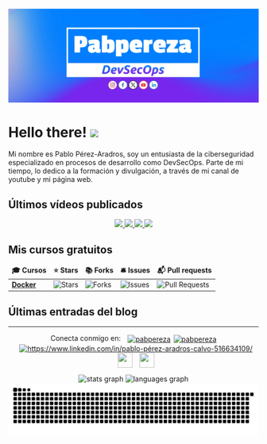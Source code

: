 ![](./static/img/banner_github.jpg)


# Hello there! <img src="https://media.giphy.com/media/hvRJCLFzcasrR4ia7z/giphy.gif" width="25px"> 

Mi nombre es Pablo Pérez-Aradros, soy un entusiasta de la ciberseguridad especializado en procesos de desarrollo como DevSecOps. Parte de mi tiempo, lo dedico a la formación y divulgación, a través de mi canal de youtube y mi página web. 

## Últimos vídeos publicados
<p align=center>

<a href='https://youtu.be/aZL4mtPUGuI' target='_blank'>
  <img width='20%' src='https://img.youtube.com/vi/aZL4mtPUGuI/mqdefault.jpg' />
</a>

<a href='https://youtu.be/ZrLGYSUpDPM' target='_blank'>
  <img width='20%' src='https://img.youtube.com/vi/ZrLGYSUpDPM/mqdefault.jpg' />
</a>

<a href='https://youtu.be/-M08_wzbhNc' target='_blank'>
  <img width='20%' src='https://img.youtube.com/vi/-M08_wzbhNc/mqdefault.jpg' />
</a>

<a href='https://youtu.be/aZL3lt7DSVs' target='_blank'>
  <img width='20%' src='https://img.youtube.com/vi/aZL3lt7DSVs/mqdefault.jpg' />
</a>

</p>

## Mis cursos gratuitos 
<table>
  <thead align="center">
    <tr border: none;>
      <td><b>🎓 Cursos</b></td>
      <td><b>⭐ Stars</b></td>
      <td><b>📚 Forks</b></td>
      <td><b>🛎 Issues</b></td>
      <td><b>📬 Pull requests</b></td>
    </tr>
  </thead>
  <tbody>
    <tr>
      <td><a href="https://github.com/pabpereza/curso-docker"><b>Docker</b></a></td>
      <td><img alt="Stars" src="https://img.shields.io/github/stars/pabpereza/curso-docker?style=flat-square&labelColor=343b41"/></td>
      <td><img alt="Forks" src="https://img.shields.io/github/forks/pabpereza/curso-docker?style=flat-square&labelColor=343b41"/></td>
      <td><img alt="Issues" src="https://img.shields.io/github/issues/pabpereza/curso-docker?style=flat-square&labelColor=343b41"/></td>
      <td><img alt="Pull Requests" src="https://img.shields.io/github/issues-pr/pabpereza/curso-docker?style=flat-square&labelColor=343b41"/></td>
    </tr>
  </tbody>
</table>

## Últimas entradas del blog

---
<p align="center">
Conecta conmigo en:
<a href="https://twitter.com/pabpereza" target="_blank"><img align="center" src="https://cdn.iconscout.com/icon/free/png-256/free-twitter-x-9581782-7740647.png" alt="pabpereza" height="50" width="50" style="margin-left:10px" /></a>    
<a href="https://www.youtube.com/c/pabpereza" target="_blank"><img align="center" src="https://raw.githubusercontent.com/maurodesouza/profile-readme-generator/master/src/assets/icons/social/youtube/default.svg" alt="pabpereza" height="30" width="40" style="margin-left:2px" /></a>      
<a href="https://www.linkedin.com/in/pablo-pérez-aradros-calvo-516634109/" target="_blank"><img align="center" src="https://raw.githubusercontent.com/maurodesouza/profile-readme-generator/master/src/assets/icons/social/linkedin/default.svg" alt="https://www.linkedin.com/in/pablo-pérez-aradros-calvo-516634109/" height="30" width="40" style="margin-left:10px"/></a>   
<a href="https://www.tiktok.com/@pabpereza" target="_blank"><img align="center" src="https://www.edigitalagency.com.au/wp-content/uploads/TikTok-icon-glyph.png"  height="30" width="30" style="margin-left:10px"/></a>   
<a href="https://www.instagram.com/pabpereza/" target="_blank"><img align="center" src="https://raw.githubusercontent.com/maurodesouza/profile-readme-generator/master/src/assets/icons/social/instagram/default.svg"  height="30" width="30" style="margin-left:10px" /></a>
</p>

<div align="center">
  <img src="https://github-readme-stats.vercel.app/api?username=pabpereza&hide_title=false&hide_rank=false&show_icons=true&include_all_commits=true&count_private=true&disable_animations=false&theme=dracula&locale=en&hide_border=false&order=1" height="150" alt="stats graph"  />
  <img src="https://github-readme-stats.vercel.app/api/top-langs?username=pabpereza&locale=en&hide_title=false&layout=compact&card_width=320&langs_count=5&theme=dracula&hide_border=false&order=2" height="150" alt="languages graph"  />
</div>


<img src="https://raw.githubusercontent.com/pabpereza/pabpereza/output/snake.svg" alt="Snake animation" />

